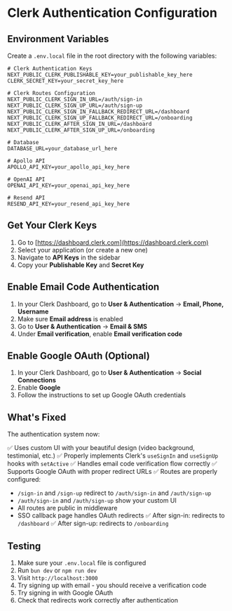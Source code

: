 # Clerk Authentication Configuration

## Environment Variables

Create a `.env.local` file in the root directory with the following variables:

```env
# Clerk Authentication Keys
NEXT_PUBLIC_CLERK_PUBLISHABLE_KEY=your_publishable_key_here
CLERK_SECRET_KEY=your_secret_key_here

# Clerk Routes Configuration
NEXT_PUBLIC_CLERK_SIGN_IN_URL=/auth/sign-in
NEXT_PUBLIC_CLERK_SIGN_UP_URL=/auth/sign-up
NEXT_PUBLIC_CLERK_SIGN_IN_FALLBACK_REDIRECT_URL=/dashboard
NEXT_PUBLIC_CLERK_SIGN_UP_FALLBACK_REDIRECT_URL=/onboarding
NEXT_PUBLIC_CLERK_AFTER_SIGN_IN_URL=/dashboard
NEXT_PUBLIC_CLERK_AFTER_SIGN_UP_URL=/onboarding

# Database
DATABASE_URL=your_database_url_here

# Apollo API
APOLLO_API_KEY=your_apollo_api_key_here

# OpenAI API
OPENAI_API_KEY=your_openai_api_key_here

# Resend API
RESEND_API_KEY=your_resend_api_key_here
```

## Get Your Clerk Keys

1. Go to [https://dashboard.clerk.com](https://dashboard.clerk.com)
2. Select your application (or create a new one)
3. Navigate to **API Keys** in the sidebar
4. Copy your **Publishable Key** and **Secret Key**

## Enable Email Code Authentication

1. In your Clerk Dashboard, go to **User & Authentication** → **Email, Phone, Username**
2. Make sure **Email address** is enabled
3. Go to **User & Authentication** → **Email & SMS**
4. Under **Email verification**, enable **Email verification code**

## Enable Google OAuth (Optional)

1. In your Clerk Dashboard, go to **User & Authentication** → **Social Connections**
2. Enable **Google**
3. Follow the instructions to set up Google OAuth credentials

## What's Fixed

The authentication system now:

✅ Uses custom UI with your beautiful design (video background, testimonial, etc.)
✅ Properly implements Clerk's `useSignIn` and `useSignUp` hooks with `setActive`
✅ Handles email code verification flow correctly
✅ Supports Google OAuth with proper redirect URLs
✅ Routes are properly configured:
   - `/sign-in` and `/sign-up` redirect to `/auth/sign-in` and `/auth/sign-up`
   - `/auth/sign-in` and `/auth/sign-up` show your custom UI
   - All routes are public in middleware
   - SSO callback page handles OAuth redirects
✅ After sign-in: redirects to `/dashboard`
✅ After sign-up: redirects to `/onboarding`

## Testing

1. Make sure your `.env.local` file is configured
2. Run `bun dev` or `npm run dev`
3. Visit `http://localhost:3000`
4. Try signing up with email - you should receive a verification code
5. Try signing in with Google OAuth
6. Check that redirects work correctly after authentication

